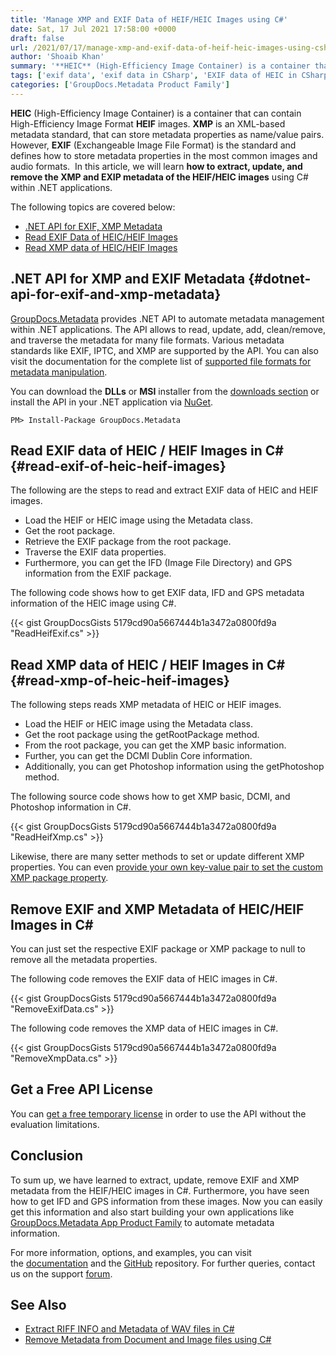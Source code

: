 ```yaml
---
title: 'Manage XMP and EXIF Data of HEIF/HEIC Images using C#'
date: Sat, 17 Jul 2021 17:58:00 +0000
draft: false
url: /2021/07/17/manage-xmp-and-exif-data-of-heif-heic-images-using-csharp/
author: 'Shoaib Khan'
summary: '**HEIC** (High-Efficiency Image Container) is a container that can contain High-Efficiency Image Format **HEIF** images. **XMP** is an XML-based metadata standard, that can store metadata properties as name/value pairs. However, **EXIF** (Exchangeable Image File Format) is the standard and defines how to store metadata properties in the most common images and audio formats.  In this article, we will learn **how to extract, update, and remove the XMP and EXIP metadata of the HEIF/HEIC images** using C# within .NET applications.'
tags: ['exif data', 'exif data in CSharp', 'EXIF data of HEIC in CSharp', 'XMP data in CSharp', 'XMP data of HEIC in CSharp', 'XMP metadata']
categories: ['GroupDocs.Metadata Product Family']
---
```


**HEIC** (High-Efficiency Image Container) is a container that can contain High-Efficiency Image Format **HEIF** images. **XMP** is an XML-based metadata standard, that can store metadata properties as name/value pairs. However, **EXIF** (Exchangeable Image File Format) is the standard and defines how to store metadata properties in the most common images and audio formats.  In this article, we will learn **how to extract, update, and remove the XMP and EXIP metadata of the HEIF/HEIC images** using C# within .NET applications.

The following topics are covered below:

*   [.NET API for EXIF, XMP Metadata](#dotnet-api-for-exif-and-xmp-metadata)
*   [Read EXIF Data of HEIC/HEIF Images](#read-exif-of-heic-heif-images)
*   [Read XMP data of HEIC/HEIF Images](#read-xmp-of-heic-heif-images)

## .NET API for XMP and EXIF Metadata {#dotnet-api-for-exif-and-xmp-metadata}

[GroupDocs.Metadata](https://products.groupdocs.com/metadata) provides .NET API to automate metadata management within .NET applications. The API allows to read, update, add, clean/remove, and traverse the metadata for many file formats. Various metadata standards like EXIF, IPTC, and XMP are supported by the API. You can also visit the documentation for the complete list of [supported file formats for metadata manipulation](https://docs.groupdocs.com/metadata/net/supported-document-formats/).

You can download the **DLLs** or **MSI** installer from the [downloads section](https://downloads.groupdocs.com/metadata) or install the API in your .NET application via [NuGet](https://www.nuget.org/packages/groupdocs.metadata).

```
PM> Install-Package GroupDocs.Metadata
```

## Read EXIF data of HEIC / HEIF Images in C# {#read-exif-of-heic-heif-images}

The following are the steps to read and extract EXIF data of HEIC and HEIF images.

*   Load the HEIF or HEIC image using the Metadata class.
*   Get the root package.
*   Retrieve the EXIF package from the root package.
*   Traverse the EXIF data properties.
*   Furthermore, you can get the IFD (Image File Directory) and GPS information from the EXIF package.

The following code shows how to get EXIF data, IFD and GPS metadata information of the HEIC image using C#.

{{< gist GroupDocsGists 5179cd90a5667444b1a3472a0800fd9a "ReadHeifExif.cs" >}}

## Read XMP data of HEIC / HEIF Images in C# {#read-xmp-of-heic-heif-images}

The following steps reads XMP metadata of HEIC or HEIF images.

*   Load the HEIF or HEIC image using the Metadata class.
*   Get the root package using the getRootPackage method.
*   From the root package, you can get the XMP basic information.
*   Further, you can get the DCMI Dublin Core information.
*   Additionally, you can get Photoshop information using the getPhotoshop method.

The following source code shows how to get XMP basic, DCMI, and Photoshop information in C#.

{{< gist GroupDocsGists 5179cd90a5667444b1a3472a0800fd9a "ReadHeifXmp.cs" >}}

Likewise, there are many setter methods to set or update different XMP properties. You can even [provide your own key-value pair to set the custom XMP package property](https://docs.groupdocs.com/metadata/net/working-with-xmp-metadata/).

## Remove EXIF and XMP Metadata of HEIC/HEIF Images in C#

You can just set the respective EXIF package or XMP package to null to remove all the metadata properties.

The following code removes the EXIF data of HEIC images in C#.

{{< gist GroupDocsGists 5179cd90a5667444b1a3472a0800fd9a "RemoveExifData.cs" >}}

The following code removes the XMP data of HEIC images in C#.

{{< gist GroupDocsGists 5179cd90a5667444b1a3472a0800fd9a "RemoveXmpData.cs" >}}

## Get a Free API License

You can [get a free temporary license](https://purchase.groupdocs.com/temporary-license) in order to use the API without the evaluation limitations.

## Conclusion

To sum up, we have learned to extract, update, remove EXIF and XMP metadata from the HEIF/HEIC images in C#. Furthermore, you have seen how to get IFD and GPS information from these images. Now you can easily get this information and also start building your own applications like [GroupDocs.Metadata App Product Family](https://products.groupdocs.app/metadata/family) to automate metadata information.

For more information, options, and examples, you can visit the [documentation](https://docs.groupdocs.com/metadata/) and the [GitHub](https://github.com/groupdocs-metadata) repository. For further queries, contact us on the support [forum](https://forum.groupdocs.com/).

## See Also

*   [Extract RIFF INFO and Metadata of WAV files in C#](https://blog.groupdocs.com/2021/03/05/extract-riff-info-and-metadata-of-wav-files-in-csharp/)
*   [Remove Metadata from Document and Image files using C#](https://blog.groupdocs.com/2020/12/29/remove-metadata-of-documents-and-images-using-csharp/)




